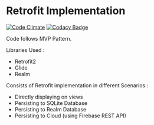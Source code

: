 # Retrofit Implementation

[![Code Climate](https://lima.codeclimate.com/github/ynagarjuna1995/Retrofit_Implementation/badges/gpa.svg)](https://lima.codeclimate.com/github/ynagarjuna1995/Retrofit_Implementation)   [![Codacy Badge](https://api.codacy.com/project/badge/Grade/37bcb48774a34e14806ab6bcd06fc779)](https://www.codacy.com/app/ynagarjuna1995/Retrofit_Implementation?utm_source=github.com&amp;utm_medium=referral&amp;utm_content=ynagarjuna1995/Retrofit_Implementation&amp;utm_campaign=Badge_Grade)

Code follows MVP Pattern.

Libraries Used : 
- Retrofit2
- Glide
- Realm

Consists of Retrofit implementation in different Scenarios :
- Directly displaying on views
- Persisting to SQLite Database 
- Persisting to Realm Database 
- Persisting to Cloud (using Firebase REST API)

